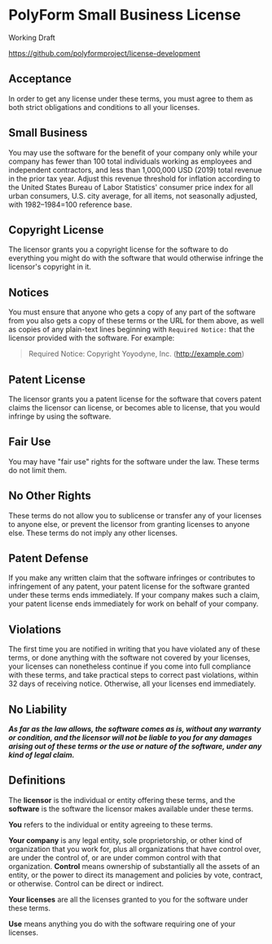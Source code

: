 # PolyForm Small Business License

Working Draft

<https://github.com/polyformproject/license-development>

## Acceptance

In order to get any license under these terms, you must agree to them as both strict obligations and conditions to all your licenses.

## Small Business

You may use the software for the benefit of your company only while your company has fewer than 100 total individuals working as employees and independent contractors, and less than 1,000,000 USD (2019) total revenue in the prior tax year.  Adjust this revenue threshold for inflation according to the United States Bureau of Labor Statistics' consumer price index for all urban consumers, U.S. city average, for all items, not seasonally adjusted, with 1982–1984=100 reference base.

## Copyright License

The licensor grants you a copyright license for the software to do everything you might do with the software that would otherwise infringe the licensor's copyright in it.

## Notices

You must ensure that anyone who gets a copy of any part of the software from you also gets a copy of these terms or the URL for them above, as well as copies of any plain-text lines beginning with `Required Notice:` that the licensor provided with the software.  For example:

> Required Notice: Copyright Yoyodyne, Inc. (http://example.com)

## Patent License

The licensor grants you a patent license for the software that covers patent claims the licensor can license, or becomes able to license, that you would infringe by using the software.

## Fair Use

You may have "fair use" rights for the software under the law. These terms do not limit them.

## No Other Rights

These terms do not allow you to sublicense or transfer any of your licenses to anyone else, or prevent the licensor from granting licenses to anyone else.  These terms do not imply any other licenses.

## Patent Defense

If you make any written claim that the software infringes or contributes to infringement of any patent, your patent license for the software granted under these terms ends immediately. If your company makes such a claim, your patent license ends immediately for work on behalf of your company.

## Violations

The first time you are notified in writing that you have violated any of these terms, or done anything with the software not covered by your licenses, your licenses can nonetheless continue if you come into full compliance with these terms, and take practical steps to correct past violations, within 32 days of receiving notice.  Otherwise, all your licenses end immediately.

## No Liability

***As far as the law allows, the software comes as is, without any warranty or condition, and the licensor will not be liable to you for any damages arising out of these terms or the use or nature of the software, under any kind of legal claim.***

## Definitions

The **licensor** is the individual or entity offering these terms, and the **software** is the software the licensor makes available under these terms.

**You** refers to the individual or entity agreeing to these terms.

**Your company** is any legal entity, sole proprietorship, or other kind of organization that you work for, plus all organizations that have control over, are under the control of, or are under common control with that organization.  **Control** means ownership of substantially all the assets of an entity, or the power to direct its management and policies by vote, contract, or otherwise.  Control can be direct or indirect.

**Your licenses** are all the licenses granted to you for the software under these terms.

**Use** means anything you do with the software requiring one of your licenses.
